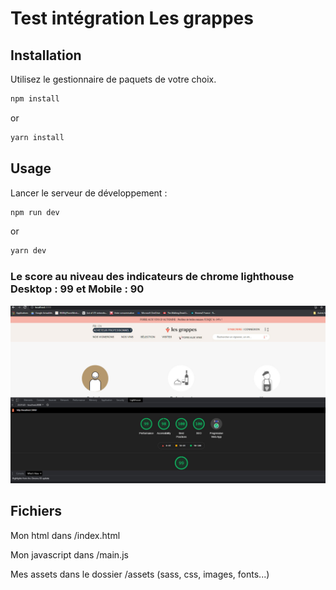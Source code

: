 # Test intégration Les grappes


## Installation

Utilisez le gestionnaire de paquets de votre choix.

```bash
npm install
```
or
```bash
yarn install
```

## Usage

Lancer le serveur de développement :

```bash
npm run dev
```
or
```bash
yarn dev
```
### Le score au niveau des indicateurs de chrome lighthouse Desktop : 99 et Mobile : 90


[![ les-grappes screenshot](performances/ordi.jpg)](https://Cecile-Bordes.github.io/les-grappes/Rendu/)

## Fichiers

Mon html dans /index.html

Mon javascript dans /main.js

Mes assets dans le dossier /assets (sass, css, images, fonts...)